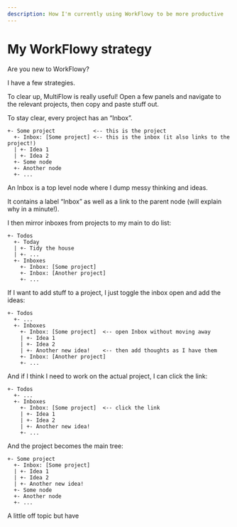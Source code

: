 ```yaml
---
description: How I'm currently using WorkFlowy to be more productive
---
```


# My WorkFlowy strategy



Are you new to WorkFlowy?

I have a few strategies.

To clear up, MultiFlow is really useful! Open a few panels and navigate to the relevant projects, then copy and paste stuff out.

To stay clear, every project has an “Inbox”.

```
+- Some project            <-- this is the project
  +- Inbox: [Some project] <-- this is the inbox (it also links to the project!)
  | +- Idea 1
  | +- Idea 2
  +- Some node
  +- Another node
  +- ...
```

An Inbox is a top level node where I dump messy thinking and ideas.

It contains a label “Inbox” as well as a link to the parent node (will explain why in a minute!).

I then mirror inboxes from projects to my main to do list:

```
+- Todos
  +- Today
  | +- Tidy the house 
  | +- ...
  +- Inboxes
    +- Inbox: [Some project]
    +- Inbox: [Another project]
    +- ...
```

If I want to add stuff to a project, I just toggle the inbox open and add the ideas:

```
+- Todos
  +- ...
  +- Inboxes
    +- Inbox: [Some project]  <-- open Inbox without moving away
    | +- Idea 1
    | +- Idea 2
    | +- Another new idea!    <-- then add thoughts as I have them
    +- Inbox: [Another project]
    +- ...
```

And if I think I need to work on the actual project, I can click the link:

```
+- Todos
  +- ...
  +- Inboxes
    +- Inbox: [Some project]  <-- click the link
    | +- Idea 1
    | +- Idea 2
    | +- Another new idea!
    +- ...
```

And the project becomes the main tree:

```
+- Some project
  +- Inbox: [Some project]
  | +- Idea 1
  | +- Idea 2
  | +- Another new idea!
  +- Some node
  +- Another node
  +- ...
```

A little off topic but have 
